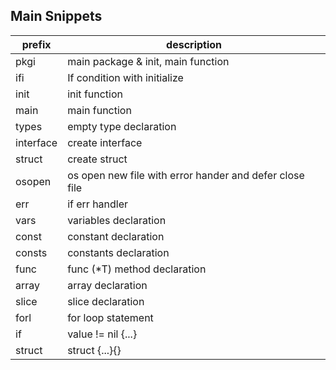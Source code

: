 ## Main Snippets
|prefix|description|
|---|---|
|pkgi|main package & init, main function|
|ifi|If condition with initialize|
|init|init function|
|main|main function|
|types|empty type declaration|
|interface|create interface|
|struct|create struct|
|osopen|os open new file with error hander and defer close file|
|err|if err handler|
|vars|variables declaration|
|const|constant declaration|
|consts|constants declaration|
|func|func (*T) method declaration|
|array|array declaration|
|slice|slice declaration|
|forl|for loop statement|
|if|value != nil {...}|
|struct|struct {...}{}|